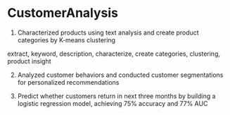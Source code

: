 # CustomerAnalysis
1. Characterized products using text analysis and create product categories by K-means clustering

extract, keyword, description, characterize, create categories, clustering, product insight

2. Analyzed customer behaviors and conducted customer segmentations for personalized recommendations

3. Predict whether customers return in next three months by building a logistic regression model, achieving 75% accuracy and 77% AUC 
